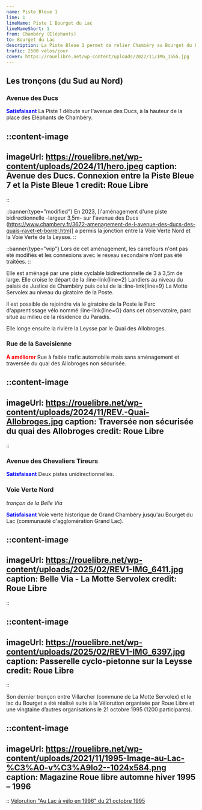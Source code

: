 ```yaml
---
name: Piste Bleue 1
line: 1
lineName: Piste 1 Bourget du Lac
lineNameShort: 1
from: Chambéry (Eléphants)
to: Bourget du Lac
description: La Piste Bleue 1 permet de relier Chambéry au Bourget du Lac par la voie verte Nord - Belle Via (ex V63). Cette ligne a la particularité d'accueillir le trafic vélo le plus élevé d'agglomération au niveau du compteur du palais de justice de Chambéry.
trafic: 2500 vélos/jour
cover: https://rouelibre.net/wp-content/uploads/2022/11/IMG_1555.jpg
---
```


## Les tronçons (du Sud au Nord)

### Avenue des Ducs

<span style="color:blue;font-weight:bold">Satisfaisant</span> La Piste 1 débute sur l'avenue des Ducs, à la hauteur de la place des Eléphants de Chambéry.

::content-image
---
imageUrl: https://rouelibre.net/wp-content/uploads/2024/11/hero.jpeg
caption: Avenue des Ducs. Connexion entre la Piste Bleue 7 et la Piste Bleue 1
credit: Roue Libre
---
::

::banner{type="modified"}
En 2023, [l'aménagement d'une piste bidirectionnelle -largeur 3,5m- sur l'avenue des Ducs (https://www.chambery.fr/3672-amenagement-de-l-avenue-des-ducs-des-quais-ravet-et-borrel.htm)] a permis la jonction entre la Voie Verte Nord et la Voie Verte de la Leysse.
::

::banner{type="wip"}
Lors de cet aménagement, les carrefours n'ont pas été modifiés et les connexions avec le réseau secondaire n'ont pas été traitées.
::


Elle est aménagé par une piste cyclable bidirectionnelle de 3 à 3,5m de large. Elle croise le départ de la :line-link{line=2} Landiers au niveau du palais de Justice de Chambéry puis celui de la :line-link{line=9} La Motte Servolex au niveau du giratoire de la Poste.

Il est possible de rejoindre via le giratoire de la Poste le Parc d'apprentissage vélo nommé :line-link{line=O} dans cet observatoire, parc situé au milieu de la résidence du Paradis. 

Elle longe ensuite la rivière la Leysse par le Quai des Allobroges.

### Rue de la Savoisienne

<span style="color:red;font-weight:bold">À améliorer</span> Rue à faible trafic automobile mais sans aménagement et traversée du quai des Allobroges non sécurisée.

::content-image
---
imageUrl: https://rouelibre.net/wp-content/uploads/2024/11/REV.-Quai-Allobroges.jpg
caption: Traversée non sécurisée du quai des Allobroges
credit: Roue Libre
---
::

### Avenue des Chevaliers Tireurs
<span style="color:blue;font-weight:bold">Satisfaisant</span> Deux pistes unidirectionnelles.

### Voie Verte Nord
*tronçon de la Belle Via*

<span style="color:blue;font-weight:bold">Satisfaisant</span> Voie verte historique de Grand Chambéry jusqu'au Bourget du Lac (communauté d'agglomération Grand Lac).

::content-image
---
imageUrl: https://rouelibre.net/wp-content/uploads/2025/02/REV1-IMG_6411.jpg
caption: Belle Via - La Motte Servolex
credit: Roue Libre
---
::

::content-image
---
imageUrl: https://rouelibre.net/wp-content/uploads/2025/02/REV1-IMG_6397.jpg
caption: Passerelle cyclo-pietonne sur la Leysse
credit: Roue Libre
---
::

Son dernier tronçon entre Villarcher (commune de La Motte Servolex) et le lac du Bourget a été réalisé suite à la Vélorution organisée par Roue Libre et une vingtaine d’autres organisations le 21 octobre 1995 (1200 participants). 

::content-image
---
imageUrl: https://rouelibre.net/wp-content/uploads/2021/11/1995-Image-au-Lac-%C3%A0-v%C3%A9lo2--1024x584.png
caption: Magazine Roue libre automne hiver 1995 – 1996
---
::
[Vélorution "Au Lac à vélo en 1996" du 21 octobre 1995](https://rouelibre.net/2021/08/04/21-octobre-1995-velorution-au-lac-a-velo-en-96/)